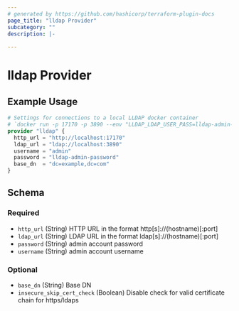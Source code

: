 ```yaml
---
# generated by https://github.com/hashicorp/terraform-plugin-docs
page_title: "lldap Provider"
subcategory: ""
description: |-
  
---
```


# lldap Provider



## Example Usage

```terraform
# Settings for connections to a local LLDAP docker container
# `docker run -p 17170 -p 3890 --env "LLDAP_LDAP_USER_PASS=lldap-admin-password"`
provider "lldap" {
  http_url = "http://localhost:17170"
  ldap_url = "ldap://localhost:3890"
  username = "admin"
  password = "lldap-admin-password"
  base_dn  = "dc=example,dc=com"
}
```

<!-- schema generated by tfplugindocs -->
## Schema

### Required

- `http_url` (String) HTTP URL in the format http[s]://(hostname)[:port]
- `ldap_url` (String) LDAP URL in the format ldap[s]://(hostname)[:port]
- `password` (String) admin account password
- `username` (String) admin account username

### Optional

- `base_dn` (String) Base DN
- `insecure_skip_cert_check` (Boolean) Disable check for valid certificate chain for https/ldaps
